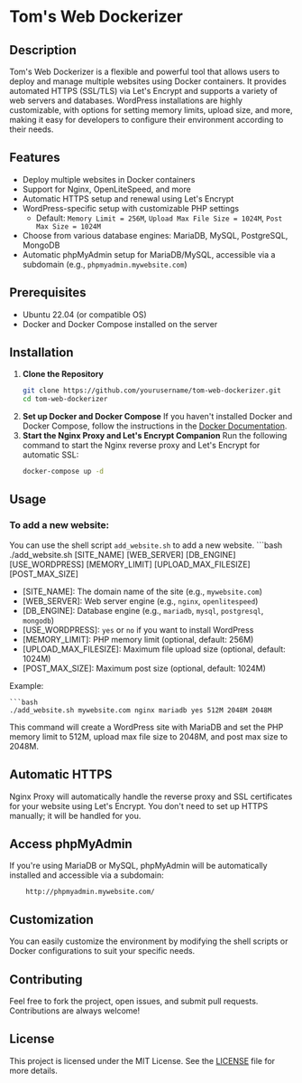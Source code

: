 # Tom's Web Dockerizer

## Description
Tom's Web Dockerizer is a flexible and powerful tool that allows users to deploy and manage multiple websites using Docker containers. It provides automated HTTPS (SSL/TLS) via Let's Encrypt and supports a variety of web servers and databases. WordPress installations are highly customizable, with options for setting memory limits, upload size, and more, making it easy for developers to configure their environment according to their needs.

## Features
- Deploy multiple websites in Docker containers
- Support for Nginx, OpenLiteSpeed, and more
- Automatic HTTPS setup and renewal using Let's Encrypt
- WordPress-specific setup with customizable PHP settings
  - Default: `Memory Limit = 256M`, `Upload Max File Size = 1024M`, `Post Max Size = 1024M`
- Choose from various database engines: MariaDB, MySQL, PostgreSQL, MongoDB
- Automatic phpMyAdmin setup for MariaDB/MySQL, accessible via a subdomain (e.g., `phpmyadmin.mywebsite.com`)

## Prerequisites
- Ubuntu 22.04 (or compatible OS)
- Docker and Docker Compose installed on the server

## Installation

1. **Clone the Repository**
   ```bash
   git clone https://github.com/yourusername/tom-web-dockerizer.git
   cd tom-web-dockerizer
2. **Set up Docker and Docker Compose** If you haven't installed Docker and Docker Compose, follow the instructions in the [Docker Documentation](https://docs.docker.com/).
3. **Start the Nginx Proxy and Let's Encrypt Companion** Run the following command to start the Nginx reverse proxy and Let's Encrypt for automatic SSL:
    ```bash
    docker-compose up -d

## Usage
### To add a new website:
You can use the shell script `add_website.sh` to add a new website.
    ```bash
    ./add_website.sh [SITE_NAME] [WEB_SERVER] [DB_ENGINE] [USE_WORDPRESS] [MEMORY_LIMIT] [UPLOAD_MAX_FILESIZE] [POST_MAX_SIZE]
- [SITE_NAME]: The domain name of the site (e.g., `mywebsite.com`)
- [WEB_SERVER]: Web server engine (e.g., `nginx`, `openlitespeed`)
- [DB_ENGINE]: Database engine (e.g., `mariadb`, `mysql`, `postgresql`, `mongodb`)
- [USE_WORDPRESS]: `yes` or `no` if you want to install WordPress
- [MEMORY_LIMIT]: PHP memory limit (optional, default: 256M)
- [UPLOAD_MAX_FILESIZE]: Maximum file upload size (optional, default: 1024M)
- [POST_MAX_SIZE]: Maximum post size (optional, default: 1024M)

Example:

    ```bash
    ./add_website.sh mywebsite.com nginx mariadb yes 512M 2048M 2048M

This command will create a WordPress site with MariaDB and set the PHP memory limit to 512M, upload max file size to 2048M, and post max size to 2048M.

## Automatic HTTPS
Nginx Proxy will automatically handle the reverse proxy and SSL certificates for your website using Let's Encrypt. You don't need to set up HTTPS manually; it will be handled for you.

## Access phpMyAdmin
If you're using MariaDB or MySQL, phpMyAdmin will be automatically installed and accessible via a subdomain:

```
    http://phpmyadmin.mywebsite.com/
```

## Customization
You can easily customize the environment by modifying the shell scripts or Docker configurations to suit your specific needs.

## Contributing
Feel free to fork the project, open issues, and submit pull requests. Contributions are always welcome!

## License
This project is licensed under the MIT License. See the [LICENSE](LICENSE) file for more details.
